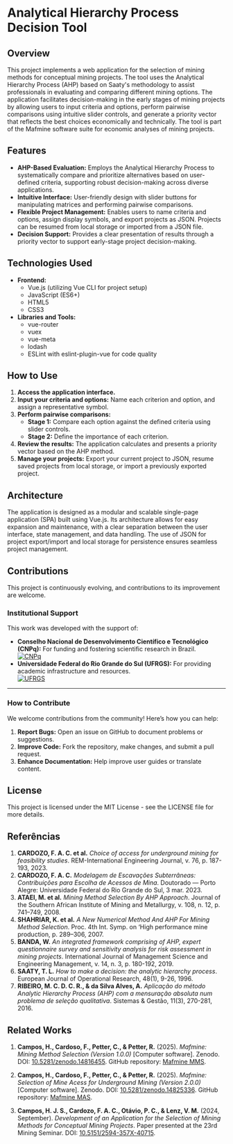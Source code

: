 # Analytical Hierarchy Process Decision Tool

## Overview

This project implements a web application for the selection of mining methods for conceptual mining projects. The tool uses the Analytical Hierarchy Process (AHP) based on Saaty's methodology to assist professionals in evaluating and comparing different mining options. The application facilitates decision-making in the early stages of mining projects by allowing users to input criteria and options, perform pairwise comparisons using intuitive slider controls, and generate a priority vector that reflects the best choices economically and technically. The tool is part of the Mafmine software suite for economic analyses of mining projects.

## Features

- **AHP-Based Evaluation:** Employs the Analytical Hierarchy Process to systematically compare and prioritize alternatives based on user-defined criteria, supporting robust decision-making across diverse applications.
- **Intuitive Interface:** User-friendly design with slider buttons for manipulating matrices and performing pairwise comparisons.
- **Flexible Project Management:** Enables users to name criteria and options, assign display symbols, and export projects as JSON. Projects can be resumed from local storage or imported from a JSON file.
- **Decision Support:** Provides a clear presentation of results through a priority vector to support early-stage project decision-making.

## Technologies Used

- **Frontend:**
  - Vue.js (utilizing Vue CLI for project setup)
  - JavaScript (ES6+)
  - HTML5
  - CSS3
- **Libraries and Tools:**
  - vue-router
  - vuex
  - vue-meta
  - lodash
  - ESLint with eslint-plugin-vue for code quality

## How to Use

1. **Access the application interface.**
2. **Input your criteria and options:** Name each criterion and option, and assign a representative symbol.
3. **Perform pairwise comparisons:**  
   - **Stage 1:** Compare each option against the defined criteria using slider controls.  
   - **Stage 2:** Define the importance of each criterion.
4. **Review the results:** The application calculates and presents a priority vector based on the AHP method.
5. **Manage your projects:** Export your current project to JSON, resume saved projects from local storage, or import a previously exported project.

## Architecture

The application is designed as a modular and scalable single-page application (SPA) built using Vue.js. Its architecture allows for easy expansion and maintenance, with a clear separation between the user interface, state management, and data handling. The use of JSON for project export/import and local storage for persistence ensures seamless project management.

## Contributions

This project is continuously evolving, and contributions to its improvement are welcome.

### Institutional Support
This work was developed with the support of:  
- **Conselho Nacional de Desenvolvimento Científico e Tecnológico (CNPq):** For funding and fostering scientific research in Brazil.  
  [![CNPq](https://img.shields.io/badge/Supported%20by-CNPq-blue)](https://www.gov.br/cnpq/)  
- **Universidade Federal do Rio Grande do Sul (UFRGS):** For providing academic infrastructure and resources.  
  [![UFRGS](https://img.shields.io/badge/Affiliated%20with-UFRGS-red)](https://www.ufrgs.br/)  

---

### How to Contribute

We welcome contributions from the community! Here’s how you can help:  
1. **Report Bugs:** Open an issue on GitHub to document problems or suggestions.  
2. **Improve Code:** Fork the repository, make changes, and submit a pull request.  
3. **Enhance Documentation:** Help improve user guides or translate content.

## License

This project is licensed under the MIT License - see the LICENSE file for more details.



## Referências

1. **CARDOZO, F. A. C. et al.** _Choice of access for underground mining for feasibility studies_. REM-International Engineering Journal, v. 76, p. 187-193, 2023.
2. **CARDOZO, F. A. C.** _Modelagem de Escavações Subterrâneas: Contribuições para Escolha de Acessos de Mina_. Doutorado — Porto Alegre: Universidade Federal do Rio Grande do Sul, 3 mar. 2023.
3. **ATAEI, M. et al.** _Mining Method Selection By AHP Approach_. Journal of the Southern African Institute of Mining and Metallurgy, v. 108, n. 12, p. 741–749, 2008.
4. **SHAHRIAR, K. et al.** _A New Numerical Method And AHP For Mining Method Selection_. Proc. 4th Int. Symp. on ‘High performance mine production, p. 289–306, 2007.
5. **BANDA, W.** _An integrated framework comprising of AHP, expert questionnaire survey and sensitivity analysis for risk assessment in mining projects_. International Journal of Management Science and Engineering Management, v. 14, n. 3, p. 180-192, 2019.
6. **SAATY, T. L.** _How to make a decision: the analytic hierarchy process_. European Journal of Operational Research, 48(1), 9-26, 1996.
7. **RIBEIRO, M. C. D. C. R., & da Silva Alves, A.** _Aplicação do método Analytic Hierarchy Process (AHP) com a mensuração absoluta num problema de seleção qualitativa_. Sistemas & Gestão, 11(3), 270-281, 2016.

## Related Works

1. **Campos, H., Cardoso, F., Petter, C., & Petter, R.** (2025). _Mafmine: Mining Method Selection (Version 1.0.0)_ [Computer software]. Zenodo. DOI: [10.5281/zenodo.14816455](https://doi.org/10.5281/zenodo.14816455). GitHub repository: [Mafmine MMS](https://github.com/higorjsc/mafmine_mms).

2. **Campos, H., Cardoso, F., Petter, C., & Petter, R.** (2025). _Mafmine: Selection of Mine Acess for Underground Mining (Version 2.0.0)_ [Computer software]. Zenodo. DOI: [10.5281/zenodo.14825336](https://doi.org/10.5281/zenodo.14825336). GitHub repository: [Mafmine MAS](https://github.com/higorjsc/mafmine_mas).

3. **Campos, H. J. S., Cardozo, F. A. C., Otávio, P. C., & Lenz, V. M.** (2024, September). _Development of an Application for the Selection of Mining Methods for Conceptual Mining Projects_. Paper presented at the 23rd Mining Seminar. DOI: [10.5151/2594-357X-40715](https://doi.org/10.5151/2594-357X-40715). 

